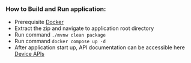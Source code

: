 ### How to Build and Run application:
* Prerequisite [Docker](https://www.docker.com/) 
* Extract the zip and navigate to application root directory
* Run command `./mvnw clean package`
* Run command `docker compose up -d`
* After application start up, API documentation can be accessible here [Device APIs](http://localhost:8080/swagger-ui/index.html#/)



